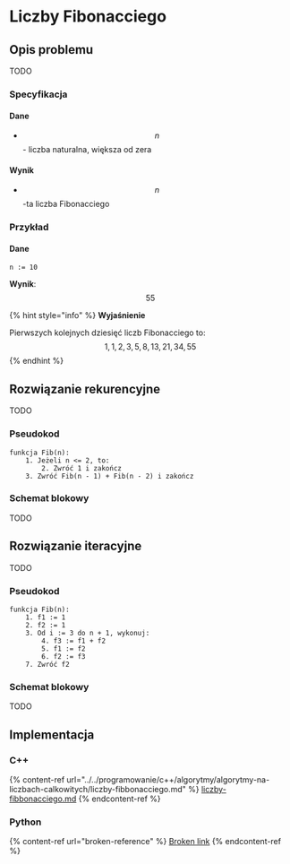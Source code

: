 # Liczby Fibonacciego

## Opis problemu

TODO

### Specyfikacja

#### Dane

* $$n$$ - liczba naturalna, większa od zera

#### Wynik

* $$n$$-ta liczba Fibonacciego

### Przykład

#### Dane

```
n := 10
```

**Wynik**: $$55$$ 

{% hint style="info" %}
**Wyjaśnienie**

Pierwszych kolejnych dziesięć liczb Fibonacciego to: $$1, 1, 2, 3, 5, 8, 13, 21, 34, 55$$ 
{% endhint %}

## Rozwiązanie rekurencyjne

TODO

### Pseudokod

```
funkcja Fib(n):
    1. Jeżeli n <= 2, to:
        2. Zwróć 1 i zakończ
    3. Zwróć Fib(n - 1) + Fib(n - 2) i zakończ
```

### Schemat blokowy

TODO

## Rozwiązanie iteracyjne

TODO

### Pseudokod

```
funkcja Fib(n):
    1. f1 := 1
    2. f2 := 1
    3. Od i := 3 do n + 1, wykonuj:
        4. f3 := f1 + f2
        5. f1 := f2
        6. f2 := f3
    7. Zwróć f2
```

### Schemat blokowy

TODO

## Implementacja

### C++

{% content-ref url="../../programowanie/c++/algorytmy/algorytmy-na-liczbach-calkowitych/liczby-fibbonacciego.md" %}
[liczby-fibbonacciego.md](../../programowanie/c++/algorytmy/algorytmy-na-liczbach-calkowitych/liczby-fibbonacciego.md)
{% endcontent-ref %}

### Python

{% content-ref url="broken-reference" %}
[Broken link](broken-reference)
{% endcontent-ref %}
